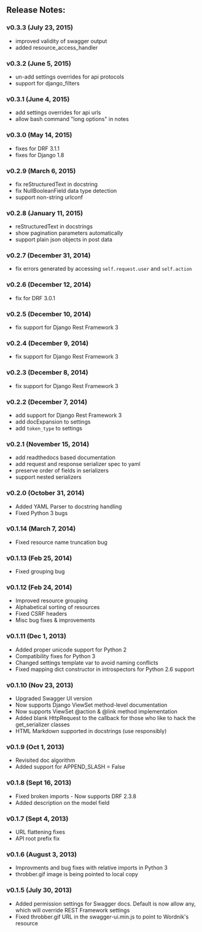 ## Release Notes:

### v0.3.3 (July 23, 2015)
* improved validity of swagger output
* added resource_access_handler

### v0.3.2 (June 5, 2015)
* un-add settings overrides for api protocols
* support for django_filters

### v0.3.1 (June 4, 2015)
* add settings overrides for api urls
* allow bash command "long options" in notes 

### v0.3.0 (May 14, 2015)
* fixes for DRF 3.1.1
* fixes for Django 1.8

### v0.2.9 (March 6, 2015)
* fix reStructuredText in docstring
* fix NullBooleanField data type detection
* support non-string urlconf

### v0.2.8 (January 11, 2015)
* reStructuredText in docstrings
* show pagination parameters automatically
* support plain json objects in post data

### v0.2.7 (December 31, 2014)
* fix errors generated by accessing `self.request.user` and `self.action`

### v0.2.6 (December 12, 2014)
* fix for DRF 3.0.1

### v0.2.5 (December 10, 2014)
* fix support for Django Rest Framework 3

### v0.2.4 (December 9, 2014)
* fix support for Django Rest Framework 3

### v0.2.3 (December 8, 2014)
* fix support for Django Rest Framework 3

### v0.2.2 (December 7, 2014)
* add support for Django Rest Framework 3
* add docExpansion to settings
* add `token_type` to settings

### v0.2.1 (November 15, 2014)
* add readthedocs based documentation 
* add request and response serializer spec to yaml
* preserve order of fields in serializers
* support nested serializers

### v0.2.0 (October 31, 2014)
* Added YAML Parser to docstring handling
* Fixed Python 3 bugs

### v0.1.14 (March 7, 2014)
* Fixed resource name truncation bug

### v0.1.13 (Feb 25, 2014)
* Fixed grouping bug

### v0.1.12 (Feb 24, 2014)
* Improved resource grouping
* Alphabetical sorting of resources
* Fixed CSRF headers
* Misc bug fixes & improvements

### v0.1.11 (Dec 1, 2013)
* Added proper unicode support for Python 2
* Compatibility fixes for Python 3
* Changed settings template var to avoid naming conflicts
* Fixed mapping dict constructor in introspectors for Python 2.6 support

### v0.1.10 (Nov 23, 2013)
* Upgraded Swagger UI version
* Now supports Django ViewSet method-level documentation
* Now supports ViewSet @action & @link method implementation
* Added blank HttpRequest to the callback for those who like to hack the get_serializer classes
* HTML Markdown supported in docstrings (use responsibly)

### v0.1.9 (Oct 1, 2013)
* Revisited doc algorithm
* Added support for APPEND_SLASH = False

### v0.1.8 (Sept 16, 2013)
* Fixed broken imports - Now supports DRF 2.3.8
* Added description on the model field

### v0.1.7 (Sept 4, 2013)
* URL flattening fixes
* API root prefix fix

### v0.1.6 (August 3, 2013)
* Improvments and bug fixes with relative imports in Python 3
* throbber.gif image is being pointed to local copy

### v0.1.5 (July 30, 2013)
* Added permission settings for Swagger docs. Default is now allow any, which will override REST Framework settings
* Fixed throbber.gif URL in the swagger-ui.min.js to point to Wordnik's resource

